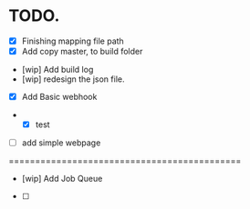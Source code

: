 # TODO.

- [x] Finishing mapping file path
- [x] Add copy master, to build folder
- [wip] Add build log
- [wip] redesign the json file.

- [x] Add Basic webhook
- - [x] test 
- [ ] add simple webpage

============================================

- [wip] Add Job Queue
- [ ]  
